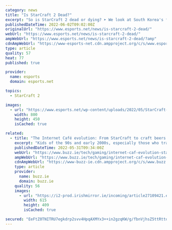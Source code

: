 ```yaml
---
category: news
title: "Is StarCraft 2 Dead?"
excerpt: "So is StarCraft 2 dead or dying? ➤ We look at South Korea's favourite RTS with the stats ✔ numbers ✔ and viewers"
publishedDateTime: 2022-06-02T09:02:00Z
originalUrl: "https://www.esports.net/news/is-starcraft-2-dead/"
webUrl: "https://www.esports.net/news/is-starcraft-2-dead/"
ampWebUrl: "https://www.esports.net/news/is-starcraft-2-dead/?amp"
cdnAmpWebUrl: "https://www-esports-net.cdn.ampproject.org/c/s/www.esports.net/news/is-starcraft-2-dead/?amp"
type: article
quality: 57
heat: 77
published: true

provider:
  name: esports
  domain: esports.net

topics:
  - StarCraft 2

images:
  - url: "https://www.esports.net/wp-content/uploads/2022/05/StarCraft-2-Tournament.jpg"
    width: 800
    height: 450
    isCached: true

related:
  - title: "The Internet Café evolution: From StarCraft to craft beers & retro games"
    excerpt: "Kids of the 90s and early 2000s, especially those who travelled to Asia and Australia, will remember internet cafes. For most they were places where one went to print documents and check their email."
    publishedDateTime: 2022-05-31T09:34:00Z
    webUrl: "https://www.buzz.ie/tech/gaming/internet-caf-evolution-starcraft-craft-27109414"
    ampWebUrl: "https://www.buzz.ie/tech/gaming/internet-caf-evolution-starcraft-craft-27109414.amp"
    cdnAmpWebUrl: "https://www-buzz-ie.cdn.ampproject.org/c/s/www.buzz.ie/tech/gaming/internet-caf-evolution-starcraft-craft-27109414.amp"
    type: article
    provider:
      name: buzz.ie
      domain: buzz.ie
    quality: 56
    images:
      - url: "https://i2-prod.irishmirror.ie/incoming/article27109421.ece/ALTERNATES/s615/0_Article-esport-2.png"
        width: 615
        height: 409
        isCached: true

secured: "EeFtZ0TNITRU7egkdrp2svv4HpqAXMYx3++in2gzqKW/g/fbnVjhsZ5ttRttoJ5txscy6QxgMcnOeaL+2ePJpOdko10De2B1jNwEJlgjuKfzT6hbePajIJ2D2BTaVII8GPuJ7h87pAa+YAXvfYf/TuOxO6lGLnRbFRP/xPKHqezFyDlj7ODUeyUoYaamx5HOpJz2lXD3vQLjtQdlDDK/XQ1BNwclIuBJMlX4fStGRyM5co5e4+IdupJHfe+r5yRwh9m8F2fvTeUaYv52PnPEGxT5+xI2gs1sAWjZVxidkoR8EK9VE4zMt6NEolzqYcTUmvtq7hTlqhb0JOGzQXhTVNLgtG3Mh1X4ZXRfVIIadsg=;gv3jiWyZnWSg7LALTI3/YA=="
---
```


